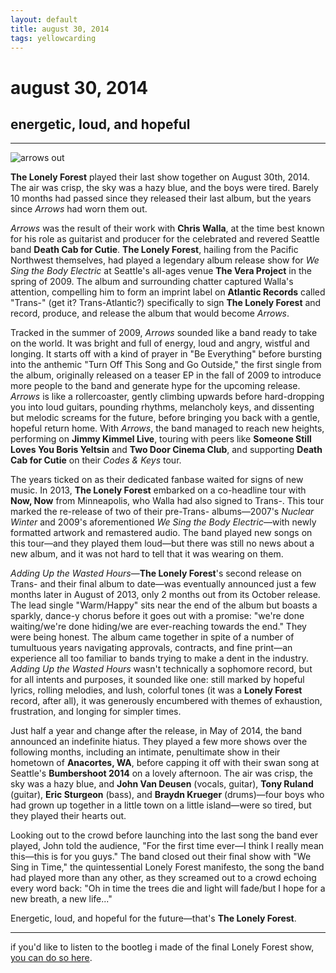 ```yaml
---
layout: default
title: august 30, 2014
tags: yellowcarding
---
```


# august 30, 2014

## energetic, loud, and hopeful

****

<img src="../assets/images/yc/20240830/bumbershoot.jpg" alt="arrows out" class="yc-img">

**The Lonely Forest** played their last show together on August 30th, 2014. The air was crisp, the sky was a hazy blue, and the boys were tired. Barely 10 months had passed since they released their last album, but the years since _Arrows_ had worn them out.

_Arrows_ was the result of their work with **Chris Walla**, at the time best known for his role as guitarist and producer for the celebrated and revered Seattle band **Death Cab for Cutie**. **The Lonely Forest**, hailing from the Pacific Northwest themselves, had played a legendary album release show for _We Sing the Body Electric_ at Seattle's all-ages venue **The Vera Project** in the spring of 2009. The album and surrounding chatter captured Walla's attention, compelling him to form an imprint label on **Atlantic Records** called "Trans-" (get it? Trans-Atlantic?) specifically to sign **The Lonely Forest** and record, produce, and release the album that would become _Arrows_.

Tracked in the summer of 2009, _Arrows_ sounded like a band ready to take on the world. It was bright and full of energy, loud and angry, wistful and longing. It starts off with a kind of prayer in "Be Everything" before bursting into the anthemic "Turn Off This Song and Go Outside," the first single from the album, originally released on a teaser EP in the fall of 2009 to introduce more people to the band and generate hype for the upcoming release. _Arrows_ is like a rollercoaster, gently climbing upwards before hard-dropping you into loud guitars, pounding rhythms, melancholy keys, and dissenting but melodic screams for the future, before bringing you back with a gentle, hopeful return home. With _Arrows_, the band managed to reach new heights, performing on **Jimmy Kimmel Live**, touring with peers like **Someone Still Loves You Boris Yeltsin** and **Two Door Cinema Club**, and supporting **Death Cab for Cutie** on their _Codes & Keys_ tour.

The years ticked on as their dedicated fanbase waited for signs of new music. In 2013, **The Lonely Forest** embarked on a co-headline tour with **Now, Now** from Minneapolis, who Walla had also signed to Trans-. This tour marked the re-release of two of their pre-Trans- albums—2007's _Nuclear Winter_ and 2009's aforementioned _We Sing the Body Electric_—with newly formatted artwork and remastered audio. The band played new songs on this tour—and they played them loud—but there was still no news about a new album, and it was not hard to tell that it was wearing on them.

_Adding Up the Wasted Hours_—**The Lonely Forest**'s second release on Trans- and their final album to date—was eventually announced just a few months later in August of 2013, only 2 months out from its October release. The lead single "Warm/Happy" sits near the end of the album but boasts a sparkly, dance-y chorus before it goes out with a promise: "we're done waiting/we're done hiding/we are ever-reaching towards the end." They were being honest. The album came together in spite of a number of tumultuous years navigating approvals, contracts, and fine print—an experience all too familiar to bands trying to make a dent in the industry. _Adding Up the Wasted Hours_ wasn't technically a sophomore record, but for all intents and purposes, it sounded like one: still marked by hopeful lyrics, rolling melodies, and lush, colorful tones (it was a **Lonely Forest** record, after all), it was generously encumbered with themes of exhaustion, frustration, and longing for simpler times.

Just half a year and change after the release, in May of 2014, the band announced an indefinite hiatus. They played a few more shows over the following months, including an intimate, penultimate show in their hometown of **Anacortes, WA**, before capping it off with their swan song at Seattle's **Bumbershoot 2014** on a lovely afternoon. The air was crisp, the sky was a hazy blue, and **John Van Deusen** (vocals, guitar), **Tony Ruland** (guitar), **Eric Sturgeon** (bass), and **Braydn Krueger** (drums)—four boys who had grown up together in a little town on a little island—were so tired, but they played their hearts out.

Looking out to the crowd before launching into the last song the band ever played, John told the audience, "For the first time ever—I think I really mean this—this is for you guys." The band closed out their final show with "We Sing in Time," the quintessential Lonely Forest manifesto, the song the band had played more than any other, as they screamed out to a crowd echoing every word back: "Oh in time the trees die and light will fade/but I hope for a new breath, a new life..." 

Energetic, loud, and hopeful for the future—that's **The Lonely Forest**.

***

if you'd like to listen to the bootleg i made of the final Lonely Forest show, <a href="https://cdrive.site/mymusic/bootlegs/thelonelyforest-bumbershoot2014/">you can do so here</a>. 